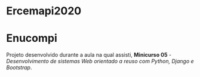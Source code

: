 # Ercemapi2020
# Enucompi 
 Projeto desenvolvido durante a aula na qual assisti, __Minicurso 05__ - *Desenvolvimento de sistemas Web orientado a reuso com Python, Django e Bootstrap*.
